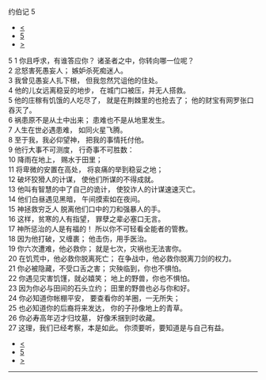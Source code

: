 ﻿





 约伯记 5




* [<](bible/JOB04.md)
* [5](bible/JOB.md)
* [>](bible/JOB06.md)



 
5 
1 你且呼求，有谁答应你？ 诸圣者之中，你转向哪一位呢？  
2 忿怒害死愚妄人； 嫉妒杀死痴迷人。  
3 我曾见愚妄人扎下根， 但我忽然咒诅他的住处。  
4 他的儿女远离稳妥的地步， 在城门口被压，并无人搭救。  
5 他的庄稼有饥饿的人吃尽了， 就是在荆棘里的也抢去了； 他的财宝有网罗张口吞灭了。  
6 祸患原不是从土中出来； 患难也不是从地里发生。  
7 人生在世必遇患难， 如同火星飞腾。     
8 至于我，我必仰望神， 把我的事情托付他。  
9 他行大事不可测度， 行奇事不可胜数：  
10 降雨在地上， 赐水于田里；  
11 将卑微的安置在高处， 将哀痛的举到稳妥之地；  
12 破坏狡猾人的计谋， 使他们所谋的不得成就。  
13 他叫有智慧的中了自己的诡计， 使狡诈人的计谋速速灭亡。  
14 他们白昼遇见黑暗， 午间摸索如在夜间。  
15 神拯救穷乏人 脱离他们口中的刀和强暴人的手。  
16 这样，贫寒的人有指望， 罪孽之辈必塞口无言。     
17 神所惩治的人是有福的！ 所以你不可轻看全能者的管教。  
18 因为他打破，又缠裹； 他击伤，用手医治。  
19 你六次遭难，他必救你； 就是七次，灾祸也无法害你。  
20 在饥荒中，他必救你脱离死亡； 在争战中，他必救你脱离刀剑的权力。  
21 你必被隐藏，不受口舌之害； 灾殃临到，你也不惧怕。  
22 你遇见灾害饥馑，就必嬉笑； 地上的野兽，你也不惧怕。  
23 因为你必与田间的石头立约； 田里的野兽也必与你和好。  
24 你必知道你帐棚平安， 要查看你的羊圈，一无所失；  
25 也必知道你的后裔将来发达， 你的子孙像地上的青草。  
26 你必寿高年迈才归坟墓， 好像禾捆到时收藏。  
27 这理，我们已经考察，本是如此。 你须要听，要知道是与自己有益。 
* [<](bible/JOB04.md)
* [5](bible/JOB.md)
* [>](bible/JOB06.md)





---









